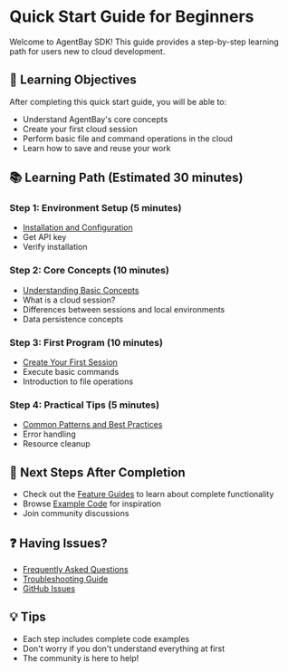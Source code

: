 # Quick Start Guide for Beginners

Welcome to AgentBay SDK! This guide provides a step-by-step learning path for users new to cloud development.

## 🎯 Learning Objectives

After completing this quick start guide, you will be able to:
- Understand AgentBay's core concepts
- Create your first cloud session
- Perform basic file and command operations in the cloud
- Learn how to save and reuse your work

## 📚 Learning Path (Estimated 30 minutes)

### Step 1: Environment Setup (5 minutes)
- [Installation and Configuration](installation.md)
- Get API key
- Verify installation

### Step 2: Core Concepts (10 minutes)
- [Understanding Basic Concepts](basic-concepts.md)
- What is a cloud session?
- Differences between sessions and local environments
- Data persistence concepts

### Step 3: First Program (10 minutes)
- [Create Your First Session](first-session.md)
- Execute basic commands
- Introduction to file operations

### Step 4: Practical Tips (5 minutes)
- [Common Patterns and Best Practices](best-practices.md)
- Error handling
- Resource cleanup

## 🚀 Next Steps After Completion

- Check out the [Feature Guides](../guides/README.md) to learn about complete functionality
- Browse [Example Code](../examples/) for inspiration
- Join community discussions

## ❓ Having Issues?

- [Frequently Asked Questions](faq.md)
- [Troubleshooting Guide](troubleshooting.md)
- [GitHub Issues](https://github.com/aliyun/wuying-agentbay-sdk/issues)

## 💡 Tips

- Each step includes complete code examples
- Don't worry if you don't understand everything at first
- The community is here to help! 